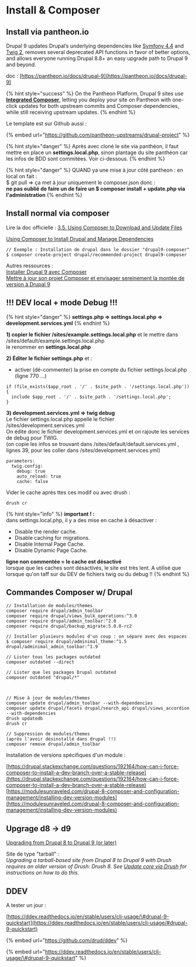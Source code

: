 # Install & Composer

## Install via pantheon.io

Drupal 9 updates Drupal’s underlying dependencies like [Symfony 4.4](https://symfony.com/releases/4.4) and [Twig 2](https://twig.symfony.com/doc/2.x/index.html), removes several deprecated API functions in favor of better options, and allows everyone running Drupal 8.8+ an easy upgrade path to Drupal 9 and beyond.

doc : [https://pantheon.io/docs/drupal-9](https://pantheon.io/docs/drupal-9)

{% hint style="success" %}
On the Pantheon Platform, Drupal 9 sites use [**Integrated Composer**](https://pantheon.io/docs/integrated-composer), letting you deploy your site on Pantheon with one-click updates for both upstream commits and Composer dependencies, while still receiving upstream updates.
{% endhint %}

Le template est sur Github aussi :

{% embed url="https://github.com/pantheon-upstreams/drupal-project" %}

{% hint style="danger" %}
Après avec cloné le site via panthéon, il faut mettre en place un **settings.local.php**, sinon plantage du site panthéon car les infos de BDD sont commitées. Voir ci-dessous.
{% endhint %}

{% hint style="danger" %}
QUAND ya une mise à jour côté pantheon : en local on fait :  
$ git pull =&gt; ça met à jour uniquement le composer.json donc :  
**ne pas oublié de faire un de faire un $ composer install + update.php via l'administration**
{% endhint %}

## Install normal via composer

Lire la doc officielle : [3.5. Using Composer to Download and Update Files](https://www.drupal.org/docs/user_guide/en/install-composer.html)

[Using Composer to Install Drupal and Manage Dependencies](https://www.drupal.org/docs/develop/using-composer/using-composer-to-install-drupal-and-manage-dependencies#download-core-option-a)

```text
// Exemple : Installation de drupal dans le dossier "drupal9-composer"
$ composer create-project drupal/recommended-project drupal9-composer
```

Autres ressources :   
[Installer Drupal 9 avec Composer](https://www.itss.paris/blog/installer-drupal-9-avec-composer)  
[Mettre à jour son projet Composer et envisager sereinement la montée de version à Drupal 9](https://www.kaliop.com/fr/mettre-a-jour-son-projet-composer-et-envisager-sereinement-la-montee-de-version-a-drupal-9/)

## !!! DEV local + mode Debug !!!

{% hint style="danger" %}
**settings.php =&gt; settings.local.php =&gt; development.services.yml**
{% endhint %}

**1\) copier le fichier /sites/example.settings.local.php** et le mettre dans /sites/default/example.settings.local.php  
le renommer en **settings.local.php**

**2\) Éditer le fichier settings.php** et :  
- activer \(dé-commenter\) la prise en compte du fichier settings.local.php \(ligne 770 ...\)

```text
if (file_exists($app_root . '/' . $site_path . '/settings.local.php')) {
  include $app_root . '/' . $site_path . '/settings.local.php';
}
```

**3\) development.services.yml =&gt; twig debug**  
Le fichier settings.local.php appelle le fichier /sites/development.services.yml  
On édite donc le fichier development.services.yml et on rajoute les services de debug pour TWIG.  
\(on copie les infos se trouvant dans /sites/default/default.services.yml , lignes 39, pour les coller dans /sites/development.services.yml\)

```text
parameters:
  twig.config:
    debug: true
    auto_reload: true
    cache: false
```

Vider le cache après ttes ces modif ou avec drush :

```text
drush cr
```

{% hint style="info" %}
**important ! :**  
dans settings.local.php, il y a des mise en cache à désactiver :  
- Disable the render cache.  
- Disable caching for migrations.  
- Disable Internal Page Cache.  
- Disable Dynamic Page Cache.

**ligne non commentée = le cache est désactivé**  
lorsque que les caches sont désactivés, le site est très lent. A utilisé que lorsque qu'on taff sur du DEV de fichiers twig ou du debug !!
{% endhint %}

## Commandes Composer w/ Drupal

```text
// Installation de modules/themes
composer require drupal/admin_toolbar
composer require drupal/views_bulk_operations:^3.0
composer require drupal/admin_toolbar:^2.0
composer require drupal/backup_migrate:5.0.0-rc2

// Installer plusieurs modules d'un coup : on sépare avec des espaces
$ composer require drupal/adminimal_theme:^1.5 drupal/adminimal_admin_toolbar:^1.9

// Lister tous les packages outdated
composer outdated --direct

// Lister que les packages Drupal outdated
composer outdated "drupal/*"



// Mise à jour de modules/themes
composer update drupal/admin_toolbar --with-dependencies
composer update drupal/facets drupal/search_api drupal/views_accordion --with-dependencies
drush updatedb
drush cr

// Suppression de modules/themes
(après l'avoir désinstallé dans drupal !!)
composer remove drupal/admin_toolbar

```

Installation de versions spécifiques d'un module :

[https://drupal.stackexchange.com/questions/192164/how-can-i-force-composer-to-install-a-dev-branch-over-a-stable-release](https://drupal.stackexchange.com/questions/192164/how-can-i-force-composer-to-install-a-dev-branch-over-a-stable-release)  
[https://modulesunraveled.com/drupal-8-composer-and-configuration-management/installing-dev-version-modules](https://modulesunraveled.com/drupal-8-composer-and-configuration-management/installing-dev-version-modules)

## Upgrage d8 -&gt; d9

[Upgrading from Drupal 8 to Drupal 9 \(or later\)](https://www.drupal.org/docs/upgrading-drupal/upgrading-from-drupal-8-to-drupal-9-or-later)

Site de type "tarball" :  
_Upgrading a tarball-based site from Drupal 8 to Drupal 9 with Drush requires an older version of Drush: Drush 8. See_ [_Update core via Drush_](https://www.drupal.org/docs/8/update/update-core-via-drush) _for instructions on how to do this._

  


## DDEV

A tester un jour :

[https://ddev.readthedocs.io/en/stable/users/cli-usage/\#drupal-9-quickstart](https://ddev.readthedocs.io/en/stable/users/cli-usage/#drupal-9-quickstart)

{% embed url="https://github.com/drud/ddev" %}



{% embed url="https://ddev.readthedocs.io/en/stable/users/cli-usage/\#drupal-9-quickstart" %}



